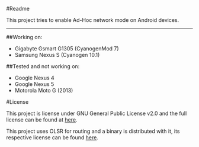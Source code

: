 #Readme

This project tries to enable Ad-Hoc network mode on Android devices.

---
##Working on:
- Gigabyte Gsmart G1305 (CyanogenMod 7)
- Samsung Nexus S (Cyanogen 10.1)

##Tested and not working on:
- Google Nexus 4
- Google Nexus 5
- Motorola Moto G (2013)

#License

This project is license under GNU General Public License v2.0 and the full license can be found at [here](LICENSE).

This project uses OLSR for routing and a binary is distributed with it, its respective license can be found [here](docs/olsr_license.txt).
